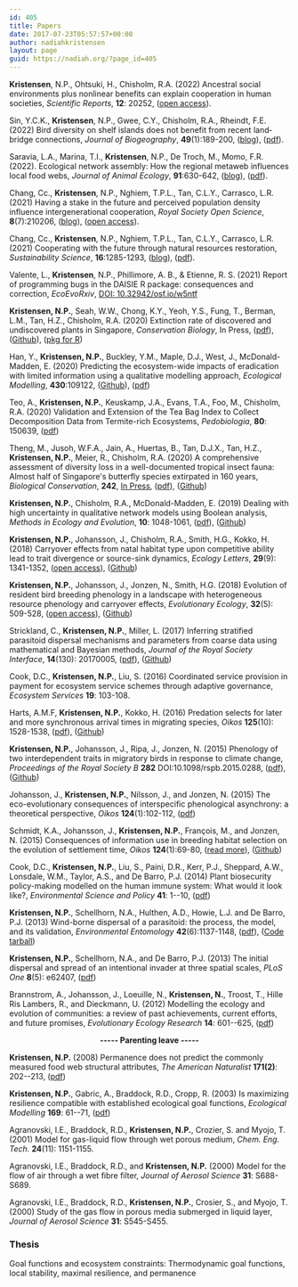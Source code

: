 ```yaml
---
id: 405
title: Papers
date: 2017-07-23T05:57:57+00:00
author: nadiahkristensen
layout: page
guid: https://nadiah.org/?page_id=405
---
```


<b>Kristensen</b>, N.P., Ohtsuki, H., Chisholm, R.A. (2022) Ancestral social environments plus nonlinear benefits can explain cooperation in human societies, <i>Scientific Reports</i>, <b>12</b>: 20252, (<a href="https://doi.org/10.1038/s41598-022-24590-y">open access</a>).

Sin, Y.C.K., <b>Kristensen</b>, N.P., Gwee, C.Y., Chisholm, R.A., Rheindt, F.E. (2022) Bird diversity on shelf islands does not benefit from recent land‐bridge connections, <i>Journal of Biogeography</i>, <b>49</b>(1):189-200, (<a href="https://nadiah.org/2021/12/12/sundaic-birds">blog</a>), (<a href="https://nadiah.org/wp-content/uploads/2022/02/Sin21-Bird_diversity_shelf_islands_doesnt_benefit_recent_connection.pdf">pdf</a>).

Saravia, L.A., Marina, T.I., <b>Kristensen</b>, N.P., De Troch, M., Momo, F.R. (2022). Ecological network assembly: How the regional metaweb influences local food webs, <i>Journal of Animal Ecology</i>, <b>91</b>:630-642, (<a href="https://nadiah.org/2021/12/28/metaweb-assembly">blog</a>), (<a href="https://nadiah.org/wp-content/uploads/2022/02/Saravia22-Metaweb_determines_local_food_webs.pdf">pdf</a>).

Chang, Cc., <b>Kristensen</b>, N.P., Nghiem, T.P.L., Tan, C.L.Y., Carrasco, L.R. (2021) Having a stake in the future and perceived population density influence intergenerational cooperation, <i>Royal Society Open Science</i>, <b>8</b>(7):210206, (<a href="https://nadiah.org/2021/08/23/having-a-stake-in-the-future/">blog</a>), (<a href="https://royalsocietypublishing.org/doi/10.1098/rsos.210206">open access</a>).

Chang, Cc., <b>Kristensen</b>, N.P., Nghiem, T.P.L., Tan, C.L.Y., Carrasco, L.R. (2021) Cooperating with the future through natural resources restoration, <i>Sustainability Science</i>, <b>16</b>:1285-1293, (<a href="https://nadiah.org/2021/05/24/intergenerational-reciprocity-and-restoration/">blog</a>), (<a href="https://rdcu.be/ckJkU">pdf</a>).

Valente, L., <b>Kristensen</b>, N.P., Phillimore, A. B., & Etienne, R. S. (2021) Report of programming bugs in the DAISIE R package: consequences and correction, <i>EcoEvoRxiv</i>, <a href="https://doi.org/10.32942/osf.io/w5ntf">DOI: 10.32942/osf.io/w5ntf</a>

<b>Kristensen, N.P.</b>, Seah, W.W., Chong, K.Y., Yeoh, Y.S., Fung, T., Berman, L.M., Tan, H.Z., Chisholm, R.A. (2020) Extinction rate of discovered and undiscovered plants in Singapore, <i>Conservation Biology</i>, In Press, (<a href="https://nadiah.org/wp-content/uploads/2020/06/Kristensen20-Extinction_undiscovered_plants_Singapore.pdf">pdf</a>), (<a href="https://github.com/nadiahpk/inferring-undiscovered-species-extinctions">Github</a>), (<a href="https://github.com/nadiahpk/seux">pkg for R</a>)

Han, Y., <b>Kristensen, N.P.</b>, Buckley, Y.M., Maple, D.J., West, J., McDonald-Madden, E. (2020) Predicting the ecosystem-wide impacts of eradication with limited information using a qualitative modelling approach, <i>Ecological Modelling</i>, <b>430</b>:109122, (<a href="https://github.com/yhan178/qualitative-modeling-r">Github</a>), (<a href="https://nadiah.org/wp-content/uploads/2020/06/Han20-Predicting_ecosystem_impact_eradication_qualitative_modelling.pdf">pdf</a>)

Teo, A., <b>Kristensen, N.P.</b>, Keuskamp, J.A., Evans, T.A., Foo, M., Chisholm, R.A. (2020) Validation and Extension of the Tea Bag Index to Collect Decomposition Data from Termite-rich Ecosystems, <i>Pedobiologia</i>, <b>80</b>: 150639, (<a href="https://nadiah.org/wp-content/uploads/2020/04/Teo20-Tea_bag_index_tropics_termite.pdf">pdf</a>)

Theng, M., Jusoh, W.F.A., Jain, A., Huertas, B., Tan, D.J.X., Tan, H.Z., <b>Kristensen, N.P.</b>, Meier, R., Chisholm, R.A. (2020) A comprehensive assessment of diversity loss in a well-documented tropical insect fauna: Almost half of Singapore's butterfly species extirpated in 160 years, <i>Biological Conservation</i>, <b>242</b>, <a href="https://www.sciencedirect.com/science/article/pii/S000632071931331X?dgcid=coauthor">In Press</a>, (<a href="https://nadiah.org/wp-content/uploads/2020/01/Theng20-Half_Singapore_butterfly_species_extirpated.pdf">pdf</a>), (<a href="https://github.com/nadiahpk/seux">Github</a>)

<b>Kristensen, N.P.</b>, Chisholm, R.A., McDonald-Madden, E. (2019) Dealing with high uncertainty in qualitative network models using Boolean analysis, <i>Methods in Ecology and Evolution</i>, <b>10</b>: 1048-1061, (<a href="https://nadiah.org/wp-content/uploads/2019/04/MainDocument.pdf">pdf</a>), (<a href="https://github.com/nadiahpk/qualitative-modelling">Github</a>)

<b>Kristensen, N.P.</b>, Johansson, J., Chisholm, R.A., Smith, H.G., Kokko, H. (2018) Carryover effects from natal habitat type upon competitive ability lead to trait divergence or source-sink dynamics, <i>Ecology Letters</i>, <b>29</b>(9): 1341-1352, (<a href="https://onlinelibrary.wiley.com/doi/full/10.1111/ele.13100">open access</a>), (<a href="https://github.com/nadiahpk/carryover-local-adaptation">Github</a>)

<b>Kristensen, N.P.</b>, Johansson, J., Jonzen, N., Smith, H.G. (2018) Evolution of resident bird breeding phenology in a landscape with heterogeneous resource phenology and carryover effects, <i>Evolutionary Ecology</i>, <b>32</b>(5): 509-528, (<a href="https://link.springer.com/article/10.1007%2Fs10682-018-9951-6">open access</a>), (<a href="https://github.com/nadiahpk/phenology-discrete-flocking-paridae">Github</a>)

Strickland, C., <b>Kristensen, N.P.</b>, Miller, L. (2017) Inferring stratified parasitoid dispersal mechanisms and parameters from coarse data using mathematical and Bayesian methods, <i>Journal of the Royal Society Interface</i>, <b>14</b>(130): 20170005, (<a href="https://nadiah.org/wp-content/uploads/2019/03/Strickland17.pdf">pdf</a>), (<a href="https://github.com/mountaindust/Parasitoids">Github</a>)

Cook, D.C., <b>Kristensen, N.P.</b>, Liu, S. (2016) Coordinated service provision in payment for ecosystem service schemes through adaptive governance, <i>Ecosystem Services</i> <b>19</b>: 103-108.

Harts, A.M.F, <b>Kristensen, N.P.</b>, Kokko, H. (2016) Predation selects for later and more synchronous arrival times in migrating species, <i>Oikos</i> <b>125</b>(10): 1528-1538, (<a href="https://nadiah.org/wp-content/uploads/2019/03/Harts_et_al-2016-Oikos.pdf">pdf</a>), (<a href="https://github.com/nadiahpk/predation-arrival-time">Github</a>)

<b>Kristensen, N.P.</b>, Johansson, J., Ripa, J., Jonzen, N. (2015) Phenology of two interdependent traits in migratory birds in response to climate change, <i>Proceedings of the Royal Society B</i> <b>282</b> DOI:10.1098/rspb.2015.0288, (<a href="https://nadiah.org/wp-content/uploads/2019/03/Kristensen15-ProcB.pdf">pdf</a>), (<a href="https://github.com/nadiahpk/phenology-two-trait-migratory-bird">Github</a>)

Johansson, J., <b>Kristensen, N.P.</b>, Nilsson, J., and Jonzen, N. (2015) The eco-evolutionary consequences of interspecific phenological asynchrony: a theoretical perspective, <i>Oikos</i> <b>124</b>(1):102-112, (<a href="https://nadiah.org/wp-content/uploads/2019/03/Johansson15-Ecoevolution_interspecific_phenological_asynchrony_theoretical.pdf">pdf</a>)

Schmidt, K.A., Johansson, J., <b>Kristensen, N.P.</b>, François, M., and Jonzen, N. (2015) Consequences of information use in breeding habitat selection on the evolution of settlement time, <i>Oikos</i> <b>124</b>(1):69-80, (<a href="/ecology-of-information/">read more</a>), (<a href="https://github.com/nadiahpk/settlement-time-game">Github</a>)

Cook, D.C., <b>Kristensen, N.P.</b>, Liu, S., Paini, D.R., Kerr, P.J., Sheppard, A.W., Lonsdale, W.M., Taylor, A.S., and De Barro, P.J. (2014) Plant biosecurity policy-making modelled on the human immune system: What would it look like?, <i>Environmental Science and Policy</i> <b>41</b>: 1--10, (<a href="https://www.sciencedirect.com/science/article/pii/S1462901114000719">pdf</a>)

<b>Kristensen, N.P.</b>, Schellhorn, N.A., Hulthen, A.D., Howie, L.J. and De Barro, P.J. (2013) Wind-borne dispersal of a parasitoid: the process, the model, and its validation, <i>Environmental Entomology</i> <b>42</b>(6):1137-1148, (<a href="https://nadiah.org/wp-content/uploads/2019/03/Kristensen13-Wind_borne_dispersal_parasitoid_model.pdf">pdf</a>), (<a href="https://s3.amazonaws.com/nadiah.org/toolfiles/Kristensen-Wind_borne_dispersal-Code.tar.gz">Code tarball</a>)

<b>Kristensen, N.P.</b>, Schellhorn, N.A., and De Barro, P.J. (2013) The initial dispersal and spread of an intentional invader at three spatial scales, <i>PLoS One</i> <b>8</b>(5): e62407, (<a href="http://journals.plos.org/plosone/article/file?id=10.1371/journal.pone.0062407&type=printable">pdf</a>)

Brannstrom, A., Johansson, J., Loeuille, N., <b>Kristensen, N.</b>, Troost, T., Hille Ris Lambers, R., and Dieckmann, U. (2012) Modelling the ecology and evolution of communities: a review of past achievements, current efforts, and future promises, <i>Evolutionary Ecology Research</i> <b>14</b>: 601--625, (<a href="http://pure.iiasa.ac.at/10250/1/IR-12-025.pdf">pdf</a>)

<p style="text-align:center"><b>----- Parenting leave ----- </b></p>

<b>Kristensen, N.P.</b> (2008) Permanence does not predict the commonly measured food web structural attributes, <i>The American Naturalist</i> <b>171(2)</b>: 202--213, (<a href="https://espace.library.uq.edu.au/view/UQ:161582/UQ161582_OA.pdf">pdf</a>)

<b>Kristensen, N.P.</b>, Gabric, A., Braddock, R.D., Cropp, R. (2003) Is maximizing resilience compatible with established ecological goal functions, <i>Ecological Modelling</i> <b>169</b>: 61--71, (<a href="https://research-repository.griffith.edu.au/bitstream/handle/10072/6096/paperfinal.pdf?sequence=1">pdf</a>)

Agranovski, I.E., Braddock, R.D., <b>Kristensen, N.P.</b>, Crozier, S. and Myojo, T. (2001) Model for gas-liquid flow through wet porous medium, <i>Chem. Eng. Tech.</i> <b>24</b>(11): 1151-1155.

Agranovski, I.E., Braddock, R.D., and <b>Kristensen, N.P.</b> (2000) Model for the flow of air through a wet fibre filter, <i>Journal of Aerosol Science</i> <b>31</b>: S688-S689.

Agranovski, I.E., Braddock, R.D., <b>Kristensen, N.P.</b>, Crosier, S., and Myojo, T. (2000) Study of the gas flow in porous media submerged in liquid layer, <i>Journal of Aerosol Science</i> <b>31</b>: S545-S455.

### Thesis
Goal functions and ecosystem constraints: Thermodynamic goal functions, local stability, maximal resilience, and permanence

